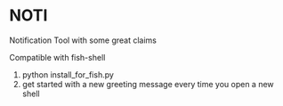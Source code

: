 # NOTI
Notification Tool with some great claims

Compatible with fish-shell
1. python install_for_fish.py
2. get started with a new greeting message every time you open a new shell
